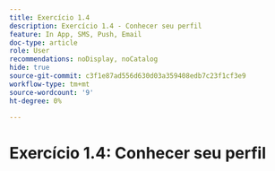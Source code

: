 ```yaml
---
title: Exercício 1.4
description: Exercício 1.4 - Conhecer seu perfil
feature: In App, SMS, Push, Email
doc-type: article
role: User
recommendations: noDisplay, noCatalog
hide: true
source-git-commit: c3f1e87ad556d630d03a359408edb7c23f1cf3e9
workflow-type: tm+mt
source-wordcount: '9'
ht-degree: 0%

---
```



# Exercício 1.4: Conhecer seu perfil
